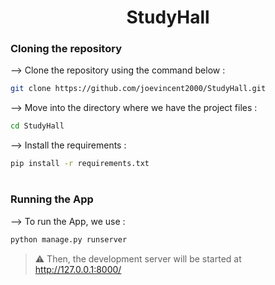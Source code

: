 <div align="center">

# StudyHall
</div>

### Cloning the repository

--> Clone the repository using the command below :
```bash
git clone https://github.com/joevincent2000/StudyHall.git
```

--> Move into the directory where we have the project files : 
```bash
cd StudyHall

```

--> Install the requirements :
```bash
pip install -r requirements.txt

```

#

### Running the App

--> To run the App, we use :
```bash
python manage.py runserver

```

> ⚠ Then, the development server will be started at http://127.0.0.1:8000/




